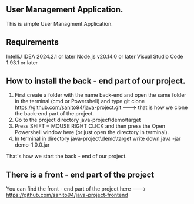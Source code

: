 ## User Management Application.
This is simple User Managment Application.

## Requirements
IntelliJ IDEA 2024.2.1 or later
Node.js v20.14.0 or later
Visual Studio Code 1.93.1 or later

## How to install the back - end part of our project.

1. First create a folder with the name back-end and open the same folder in the terminal (cmd or Powershell) and type git clone https://github.com/sanito94/java-project.git  ---> that is how we clone the back-end part of the  project.
2. Go to the project directory java-project\demo\target
3. Press SHIFT + MOUSE RIGHT CLICK and then press the Open Powershell window here (or just open the directory in terminal).
4. In terminal in directory java-project\demo\target write down java -jar demo-1.0.0.jar

That's how we start the back - end of our project.

## There is a front - end part of the project

You can find the front - end part of the project here ---> https://github.com/sanito94/java-project-frontend

